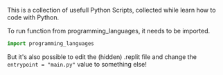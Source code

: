 This is a collection of usefull Python Scripts, collected while learn how to code with Python. 


To run function from programming_languages, it needs to be imported.

```python
import programming_languages
```

But it's also possible to edit the (hidden) .replit file and change the ```entrypoint = "main.py"``` value to something else!
